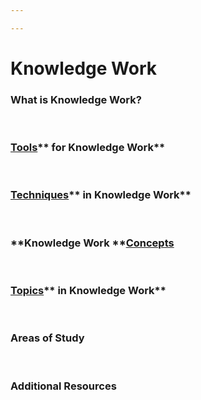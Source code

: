 ```yaml
---

---
```


# Knowledge Work

### What is **Knowledge Work?**

 

### <a href="https://brick.do/8352ZeJP1wp6" class="page-link">Tools</a>** for Knowledge Work**

 

### <a href="https://brick.do/yyE75gVeQBdw" class="page-link">Techniques</a>** in Knowledge Work**

 

### **Knowledge Work **<a href="https://brick.do/WBAqVOAWOeKe" class="page-link">Concepts</a>

 

### <a href="https://brick.do/bEoP6nNyEaO7" class="page-link">Topics</a>** in Knowledge Work**

 

### **Areas of Study**

 

### **Additional Resources**
